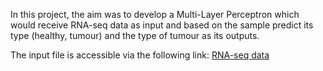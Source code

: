 In this project, the aim was to develop a Multi-Layer Perceptron which would receive RNA-seq data as input and based on the sample predict its type (healthy, tumour) and the type of tumour as its outputs. 

The input file is accessible via the following link: 
[RNA-seq data](https://drive.google.com/file/d/1oy8bex7RghNyfDzMPrKGf3_NkooX-tK-/view?usp=drive_link)
